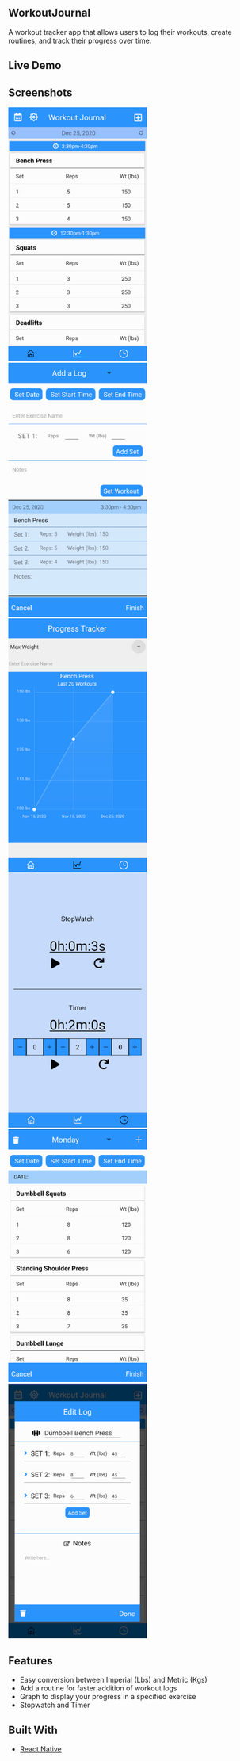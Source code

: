 ## WorkoutJournal
A workout tracker app that allows users to log their workouts, create routines, and track their progress over time.

## Live Demo

## Screenshots
<p float="left">
  <img src="Images/HomeScreen.png" width="280">
  <img src="Images/AddLog.png" width="280">
  <img src="Images/ProgressTracker.png" width="280">
  <img src="Images/TimeScreen.png" width="280">
  <img src="Images/Routine.png" width="280">
  <img src="Images/EditLog.png" width="280">
</p>

## Features
- Easy conversion between Imperial (Lbs) and Metric (Kgs)
- Add a routine for faster addition of workout logs
- Graph to display your progress in a specified exercise
- Stopwatch and Timer 

## Built With
- [React Native](https://reactnative.dev/)

